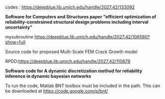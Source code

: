 codes : https://deepblue.lib.umich.edu/handle/2027.42/133092

**Software for Computers and Structures paper "efficient optimization of reliability-constrained structural design problems including interval uncertainty"**

mysubroutine https://deepblue.lib.umich.edu/handle/2027.42/106580?show=full

Source code for proposed Multi-Scale FEM Crack Growth model 

RPDD:https://deepblue.lib.umich.edu/handle/2027.42/110679

**Software code for A dynamic discretization method for reliability inference in dynamic bayesian networks**

To run the code, Matlab BNT toolbox must be included in the path. This can be downloaded at https://code.google.com/p/bnt/